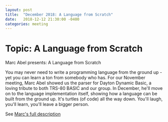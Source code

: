 ```yaml
---
layout: post
title:  "December 2018: A Language from Scratch" 
date:   2018-12-12 21:30:00 -0400
categories: meeting
---
```


# Topic: A Language from Scratch 

Marc Abel presents: A Language from Scratch

You may never need to write a programming language from the ground up - 
yet you can learn a ton from somebody who has.  For our November meeting, 
Marc Abel showed us the parser for Dayton Dynamic Basic, a loving tribute to both 
TRS-80 BASIC and our group.  In December, he'll move on to the language 
implementation itself, showing how a language can be built from the ground 
up.  It's turtles (of code) all the way down.  You'll laugh, you'll learn,
you'll leave a bigger person.

See [Marc's full description](../meeting_notes/nov-2019-dayton-dynamic-basic-parser.pdf)

